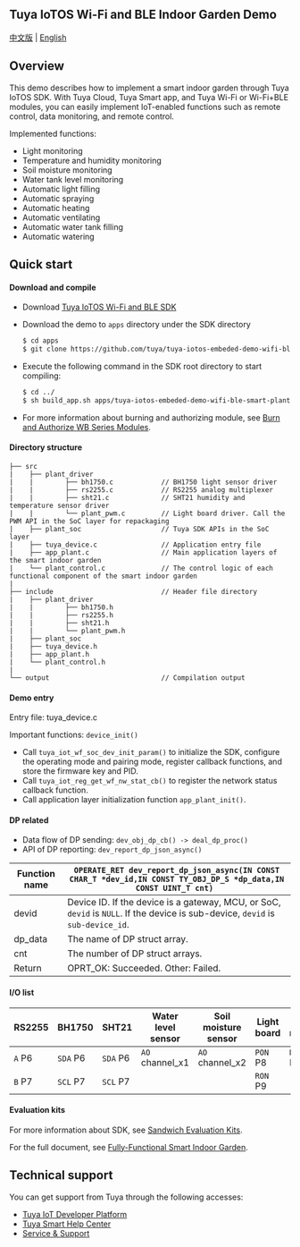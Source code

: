 ## Tuya IoTOS Wi-Fi and BLE Indoor Garden Demo

[中文版](README_zh.md) | [English](README.md)

## Overview

This demo describes how to implement a smart indoor garden through Tuya IoTOS SDK. With Tuya Cloud, Tuya Smart app, and Tuya Wi-Fi or Wi-Fi+BLE modules, you can easily implement IoT-enabled functions such as remote control, data monitoring, and remote control.

Implemented functions:

* Light monitoring
* Temperature and humidity monitoring
* Soil moisture monitoring
* Water tank level monitoring
* Automatic light filling
* Automatic spraying
* Automatic heating
* Automatic ventilating
* Automatic water tank filling
* Automatic watering



## Quick start

#### Download and compile

- Download [Tuya IoTOS Wi-Fi and BLE SDK](https://github.com/tuya/tuya-iotos-embeded-sdk-wifi-ble-bk7231t)

- Download the demo to `apps` directory under the SDK directory

  ``` bash
  $ cd apps
  $ git clone https://github.com/tuya/tuya-iotos-embeded-demo-wifi-ble-smart-planter
  ```

- Execute the following command in the SDK root directory to start compiling:

  ``` bash
  $ cd ../
  $ sh build_app.sh apps/tuya-iotos-embeded-demo-wifi-ble-smart-planter tuya-iotos-embeded-demo-wifi-ble-smart-planter 1.0.0
  ```

- For more information about burning and authorizing module, see [Burn and Authorize WB Series Modules](https://developer.tuya.com/en/docs/iot/device-development/burn-and-authorization/burn-and-authorize-wifi-ble-modules/burn-and-authorize-wb-series-modules?id=Ka78f4pttsytd).



#### Directory structure

```
├── src  
|    ├── plant_driver
|    |        ├── bh1750.c            // BH1750 light sensor driver
|    |        ├── rs2255.c            // RS2255 analog multiplexer
|    |        ├── sht21.c             // SHT21 humidity and temperature sensor driver
|    |        └── plant_pwm.c         // Light board driver. Call the PWM API in the SoC layer for repackaging
|    ├── plant_soc                    // Tuya SDK APIs in the SoC layer
|    ├── tuya_device.c                // Application entry file
|    ├── app_plant.c                  // Main application layers of the smart indoor garden
|    └── plant_control.c              // The control logic of each functional component of the smart indoor garden
|
├── include                           // Header file directory
|    ├── plant_driver
|    |        ├── bh1750.h
|    |        ├── rs2255.h
|    |        ├── sht21.h
|    |        └── plant_pwm.h
|    ├── plant_soc
|    ├── tuya_device.h
|    ├── app_plant.h
|    └── plant_control.h
|
└── output                            // Compilation output
```

#### Demo entry 

Entry file: tuya_device.c

Important functions: `device_init()`

+ Call `tuya_iot_wf_soc_dev_init_param()` to initialize the SDK, configure the operating mode and pairing mode, register callback functions, and store the firmware key and PID.
+ Call `tuya_iot_reg_get_wf_nw_stat_cb()` to register the network status callback function.
+ Call application layer initialization function `app_plant_init()`.


#### DP related

+ Data flow of DP sending: `dev_obj_dp_cb() -> deal_dp_proc()`
+ API of DP reporting: `dev_report_dp_json_async()`

| Function name | `OPERATE_RET dev_report_dp_json_async(IN CONST CHAR_T *dev_id,IN CONST TY_OBJ_DP_S *dp_data,IN CONST UINT_T cnt) ` |
| ------- | ------------------------------------------------------------ |
| devid | Device ID. If the device is a gateway, MCU, or SoC, `devid` is `NULL`. If the device is sub-device, `devid` is `sub-device_id`.|
| dp_data | The name of DP struct array. |
| cnt | The number of DP struct arrays. |
| Return | OPRT_OK: Succeeded. Other: Failed. |



#### I/O list

| RS2255 | BH1750 | SHT21 | Water level sensor | Soil moisture sensor | Light board | Mist maker | Watering pump | Infrared bulb | Fan | Water tank pump |
| ------ | -------- | -------- | --------------- | --------------- | -------- | ----------- | ----------- | ----------- | ----------- | ----------- |
| `A` P6 | `SDA` P6 | `SDA` P6 | `AO` channel_x1 | `AO` channel_x2 | `PON` P8 | `Relay` P24 | `Relay` P14 | `Relay` P20 | `Relay` P21 | `Relay` P22 |
| `B` P7 | `SCL` P7 | `SCL` P7 |  |  | `RON` P9 |  |  |  |  |  |

#### Evaluation kits

For more information about SDK, see [Sandwich Evaluation Kits](https://developer.tuya.com/en/docs/iot/device-development/tuya-development-board-kit/tuya-sandwich-evaluation-kits/-tuya-sandwich-evaluation-kits?id=K97o0ixytemvr).

For the full document, see [Fully-Functional Smart Indoor Garden](https://developer.tuya.com/en/demo/smart-planter).

## Technical support

You can get support from Tuya through the following accesses: 

- [Tuya IoT Developer Platform](https://developer.tuya.com/en/)
- [Tuya Smart Help Center](https://support.tuya.com/en/help)
- [Service & Support](https://service.console.tuya.com/)
